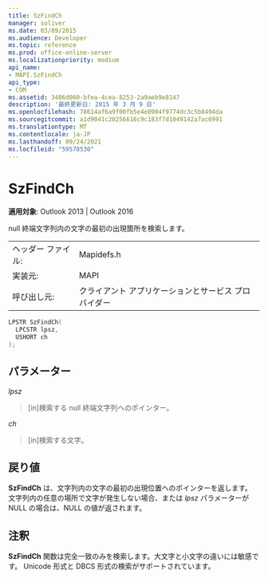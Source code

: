 ```yaml
---
title: SzFindCh
manager: soliver
ms.date: 03/09/2015
ms.audience: Developer
ms.topic: reference
ms.prod: office-online-server
ms.localizationpriority: medium
api_name:
- MAPI.SzFindCh
api_type:
- COM
ms.assetid: 3406d060-bfea-4cea-8253-2a9aeb9e8147
description: '最終更新日: 2015 年 3 月 9 日'
ms.openlocfilehash: 78614af6a9f00fb5e4e0904f9774dc3c5b8494da
ms.sourcegitcommit: a1d9041c20256616c9c183f7d1049142a7ac6991
ms.translationtype: MT
ms.contentlocale: ja-JP
ms.lasthandoff: 09/24/2021
ms.locfileid: "59578530"
---
```

# <a name="szfindch"></a>SzFindCh
 
**適用対象**: Outlook 2013 | Outlook 2016 
  
null 終端文字列内の文字の最初の出現箇所を検索します。 
  
|||
|:-----|:-----|
|ヘッダー ファイル:  <br/> |Mapidefs.h  <br/> |
|実装元:  <br/> |MAPI  <br/> |
|呼び出し元:  <br/> |クライアント アプリケーションとサービス プロバイダー  <br/> |
   
```cpp
LPSTR SzFindCh(
  LPCSTR lpsz,
  USHORT ch
);
```

## <a name="parameters"></a>パラメーター

_lpsz_
  
> [in]検索する null 終端文字列へのポインター。 
    
_ch_
  
> [in]検索する文字。
    
## <a name="return-value"></a>戻り値

**SzFindCh** は、文字列内の文字の最初の出現位置へのポインターを返します。 文字列内の任意の場所で文字が発生しない場合、または  _lpsz_ パラメーターが NULL の場合は、NULL の値が返されます。 
  
## <a name="remarks"></a>注釈

**SzFindCh** 関数は完全一致のみを検索します。大文字と小文字の違いには敏感です。 Unicode 形式と DBCS 形式の検索がサポートされています。 
  

